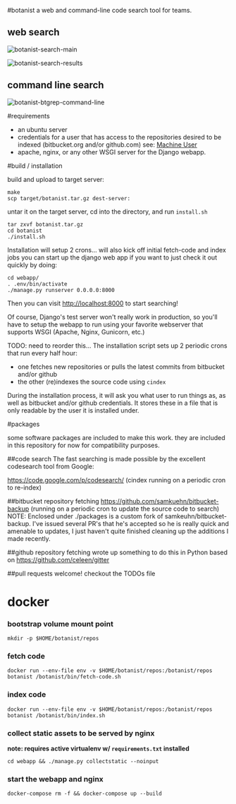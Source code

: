 #botanist
a web and command-line code search tool for teams.

## web search
![botanist-search-main](docs/botanist-search-main.png)

![botanist-search-results](docs/botanist-search-results.png)

## command line search
![botanist-btgrep-command-line](docs/botanist-btgrep-command-line.png)

#requirements

* an ubuntu server
* credentials for a user that has access to the repositories desired to be indexed (bitbucket.org and/or github.com) see: [Machine User](https://developer.github.com/guides/managing-deploy-keys/#machine-users)
* apache, nginx, or any other WSGI server for the Django webapp.

#build / installation

build and upload to target server:

```
make
scp target/botanist.tar.gz dest-server:
```

untar it on the target server, cd into the directory, and run `install.sh`

```
tar zxvf botanist.tar.gz
cd botanist
./install.sh

```

Installation will setup 2 crons…
will also kick off initial fetch-code and index jobs
you can start up the django web app if you want to just check it out quickly by doing:

```
cd webapp/
. .env/bin/activate
./manage.py runserver 0.0.0.0:8000
```

Then you can visit [http://localhost:8000](http://localhost:8000) to start searching!

Of course, Django's test server won't really work in production, so you'll have to setup the webapp to run using your favorite webserver that supports WSGI (Apache, Nginx, Gunicorn, etc.)

TODO: need to reorder this...
The installation script sets up 2 periodic crons that run every half hour:

* one fetches new repositories or pulls the latest commits from bitbucket and/or github
* the other (re)indexes the source code using `cindex`

During the installation process, it will ask you what user to run things
as, as well as bitbucket and/or github credentials. It stores these
in a file that is only readable by the user it is installed under.

#packages

some software packages are included to make this work. they are included
in this repository for now for compatibility purposes.

##code search
The fast searching is made possible by the excellent codesearch tool
from Google:

https://code.google.com/p/codesearch/
(cindex running on a periodic cron to re-index)

##bitbucket repository fetching
https://github.com/samkuehn/bitbucket-backup
(running on a periodic cron to update the source code to search)
NOTE: Enclosed under ./packages is a custom fork of
samkeuhn/bitbucket-backup. I've issued several PR's that he's accepted
so he is really quick and amenable to updates, I just haven't quite
finished cleaning up the additions I made recently.

##github repository fetching
wrote up something to do this in Python based on
https://github.com/celeen/gitter

##pull requests welcome! checkout the TODOs file


# docker

### bootstrap volume mount point
```
mkdir -p $HOME/botanist/repos
```

### fetch code
```
docker run --env-file env -v $HOME/botanist/repos:/botanist/repos botanist /botanist/bin/fetch-code.sh
```

### index code
```
docker run --env-file env -v $HOME/botanist/repos:/botanist/repos botanist /botanist/bin/index.sh
```

### collect static assets to be served by nginx

**note: requires active virtualenv w/ `requirements.txt` installed**

```
cd webapp && ./manage.py collectstatic --noinput
```

### start the webapp and nginx
```
docker-compose rm -f && docker-compose up --build
```